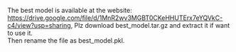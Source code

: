 The best model is available at the website: https://drive.google.com/file/d/1MnR2wv3MGBT0CKeHHUTErx7eYQVkC-c4/view?usp=sharing,
Plz download best_model.tar.gz and extract it if want to use it.  
Then rename the file as best_model.pkl.
